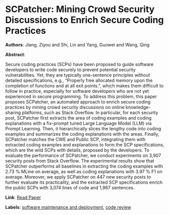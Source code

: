 # SCPatcher: Mining Crowd Security Discussions to Enrich Secure Coding Practices

**Authors**: Jiang, Ziyou and Shi, Lin and Yang, Guowei and Wang, Qing

**Abstract**:

Secure coding practices (SCPs) have been proposed to guide software developers to write code securely to prevent potential security vulnerabilities. Yet, they are typically one-sentence principles without detailed specifications, e.g., “Properly free allocated memory upon the completion of functions and at all exit points.”, which makes them difficult to follow in practice, especially for software developers who are not yet experienced in secure programming. To address this problem, this paper proposes SCPatcher, an automated approach to enrich secure coding practices by mining crowd security discussions on online knowledge-sharing platforms, such as Stack Overflow. In particular, for each security post, SCPatcher first extracts the area of coding examples and coding explanations with a fix-prompt tuned Large Language Model (LLM) via Prompt Learning. Then, it hierarchically slices the lengthy code into coding examples and summarizes the coding explanations with the areas. Finally, SCPatcher matches the CWE and Public SCP, integrating them with extracted coding examples and explanations to form the SCP specifications, which are the wild SCPs with details, proposed by the developers. To evaluate the performance of SCPatcher, we conduct experiments on 3,907 security posts from Stack Overflow. The experimental results show that SCPatcher outperforms all baselines in extracting the coding examples with 2.73 % MLine on average, as well as coding explanations with 3.97 % F1 on average. Moreover, we apply SCPatcher on 447 new security posts to further evaluate its practicality, and the extracted SCP specifications enrich the public SCPs with 3,074 lines of code and 1,967 sentences.

**Link**: [Read Paper](https://ieeexplore.ieee.org/stamp/stamp.jsp?tp=&arnumber=10298463)

**Labels**: [software maintenance and deployment](../../labels/software_maintenance_and_deployment.md), [code review](../../labels/code_review.md)
